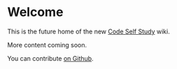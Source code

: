 # Welcome

This is the future home of the new [Code Self Study](https://codeselfstudy.com/) wiki.

More content coming soon.

You can contribute [on Github](https://github.com/codeselfstudy/codeselfstudy_wiki).
